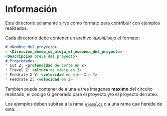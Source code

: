 # Información
Este directorio solamente sirve como formato para contribuir con ejemplos realizados.

Cada directorio debe contener un archivo `README` bajo el formato:
```Markdown
# <Nombre del proyecto>
> <Direccion_donde_se_aloja_el_esquema_del_proyecto>
<Descripcion breve del proyecto>
# Propiedades
* Cut Z: <profundidad de corte en Z>
* Travel Z: <altura de viaje en Z>
* Feedrate X-Y: <velocidad en ejes X e Y>
* Feedrate Z: <velocidad en Z>
```
Tambien puede contener de a una a tres imagenes **maximo** del circuito realizado, el codigo G generado para el proyecto y/o el proyecto de ruteo.

Los ejemplos deben subirse a la rama [`ejemplos`](#) o a una rama que herede de esta.